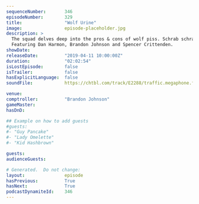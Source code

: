 ```yaml
---
sequenceNumber:       346
episodeNumber:        329
title:                "Wolf Urine"
image:                episode-placeholder.jpg
description: >
  The squad delves deep into the pros & cons of wolf piss. Schrab schrabs Dan into a crater, while Brandon holds the ship together upon re-entry.
  Featuring Dan Harmon, Brandon Johnson and Spencer Crittenden.
showDate:             
releaseDate:          "2019-04-11 10:00:00Z"
duration:             "02:02:54"
isLostEpisode:        false
isTrailer:            false
hasExplicitLanguage:  false
soundFile:            https://chtbl.com/track/E2288/traffic.megaphone.fm/STA6249527848.mp3?updated=1596655383

venue:                
comptroller:          "Brandon Johnson"
gameMaster:           
hasDnD:               

## Example on how to add guests
#guests:
#- "Guy Pancake"
#- "Lady Omelette"
#- "Kid Hashbrown"

guests:
audienceGuests:

# Generated.  Do not change:
layout:               episode
hasPrevious:          True
hasNext:              True
podcastDynamiteId:    346
---
```

